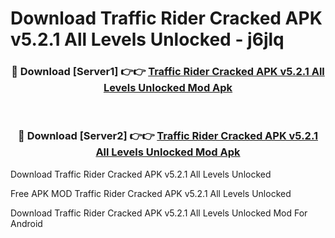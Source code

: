# Download Traffic Rider Cracked APK v5.2.1 All Levels Unlocked - j6jlq



<div align="center">
<h3>🔴 Download [Server1] 👉👉 <a href="https://momento.my/?title=Traffic_Rider_Cracked_APK_v5.2.1_All_Levels_Unlocked">Traffic Rider Cracked APK v5.2.1 All Levels Unlocked Mod Apk</a></h3><br>

<h3>🔴 Download [Server2] 👉👉 <a href="https://momento.my/?title=Traffic_Rider_Cracked_APK_v5.2.1_All_Levels_Unlocked">Traffic Rider Cracked APK v5.2.1 All Levels Unlocked Mod Apk</a></h3>
</div>



Download Traffic Rider Cracked APK v5.2.1 All Levels Unlocked 

Free APK MOD Traffic Rider Cracked APK v5.2.1 All Levels Unlocked 

Download Traffic Rider Cracked APK v5.2.1 All Levels Unlocked Mod For Android
